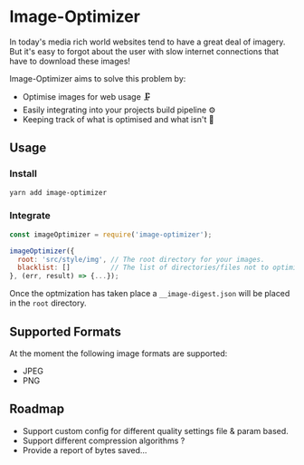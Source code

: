 # Image-Optimizer

In today's media rich world websites tend to have a great deal of imagery. But it's easy to forgot about the user with slow internet connections that have to download these images!

Image-Optimizer aims to solve this problem by:

- Optimise images for web usage 🗜️
- Easily integrating into your projects build pipeline ⚙️
- Keeping track of what is optimised and what isn't 📖

## Usage

### Install
```sh
yarn add image-optimizer
```

### Integrate
```javascript
const imageOptimizer = require('image-optimizer');

imageOptimizer({
  root: 'src/style/img', // The root directory for your images.
  blacklist: []          // The list of directories/files not to optimize.
}, (err, result) => {...});
```

Once the optmization has taken place a ```__image-digest.json``` will be placed in the ```root``` directory.

## Supported Formats

At the moment the following image formats are supported:

- JPEG
- PNG

## Roadmap

- Support custom config for different quality settings file & param based.
- Support different compression algorithms ?
- Provide a report of bytes saved...
